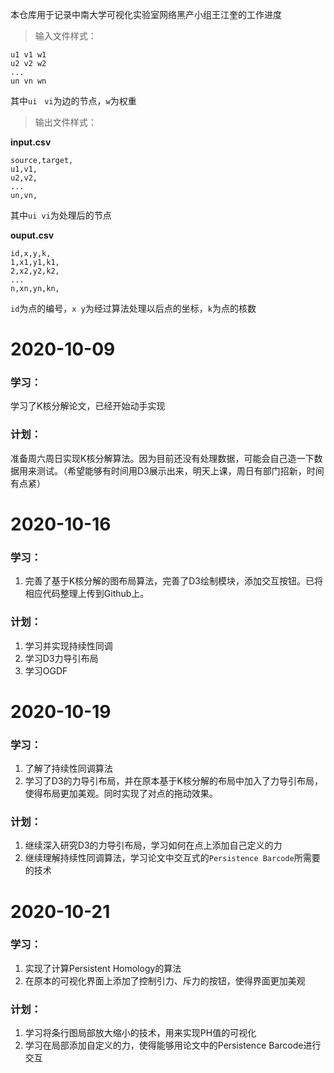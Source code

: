 本仓库用于记录中南大学可视化实验室网络黑产小组王江奎的工作进度

> 输入文件样式：

```
u1 v1 w1
u2 v2 w2
...
un vn wn
```

其中`ui　vi`为边的节点，`w`为权重

> 输出文件样式：

**input.csv**

```
source,target,
u1,v1,
u2,v2,
...
un,vn,
```

其中`ui vi`为处理后的节点

**ouput.csv**

```
id,x,y,k,
1,x1,y1,k1,
2,x2,y2,k2,
...
n,xn,yn,kn,
```

`id`为点的编号，`x y`为经过算法处理以后点的坐标，`k`为点的核数

# 2020-10-09

### 学习：

学习了K核分解论文，已经开始动手实现

### 计划：

准备周六周日实现K核分解算法。因为目前还没有处理数据，可能会自己造一下数据用来测试。（希望能够有时间用D3展示出来，明天上课，周日有部门招新，时间有点紧）

# 2020-10-16

### 学习：

1. 完善了基于K核分解的图布局算法，完善了D3绘制模块，添加交互按钮。已将相应代码整理上传到Github上。

### 计划：

1. 学习并实现持续性同调
2. 学习D3力导引布局
3. 学习OGDF



# 2020-10-19

### 学习：

1. 了解了持续性同调算法
2. 学习了D3的力导引布局，并在原本基于K核分解的布局中加入了力导引布局，使得布局更加美观。同时实现了对点的拖动效果。

### 计划：

1. 继续深入研究D3的力导引布局，学习如何在点上添加自己定义的力
2. 继续理解持续性同调算法，学习论文中交互式的`Persistence Barcode`所需要的技术

# 2020-10-21

### 学习：

1. 实现了计算Persistent Homology的算法
2. 在原本的可视化界面上添加了控制引力、斥力的按钮，使得界面更加美观

### 计划：

1. 学习将条行图局部放大缩小的技术，用来实现PH值的可视化
2. 学习在局部添加自定义的力，使得能够用论文中的Persistence Barcode进行交互